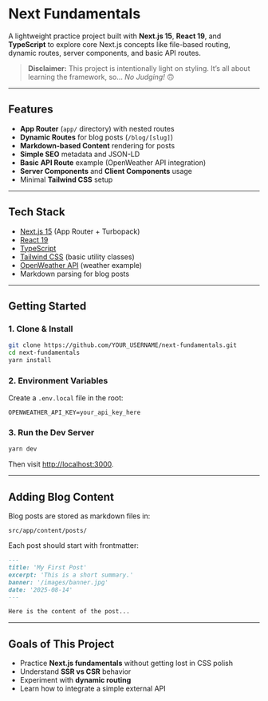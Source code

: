 # Next Fundamentals

A lightweight practice project built with **Next.js 15**, **React 19**, and **TypeScript** to explore core Next.js concepts like file-based routing, dynamic routes, server components, and basic API routes.

> **Disclaimer:** This project is intentionally light on styling. It’s all about learning the framework, so… _No Judging!_ 🙃

---

## Features

- **App Router** (`app/` directory) with nested routes
- **Dynamic Routes** for blog posts (`/blog/[slug]`)
- **Markdown-based Content** rendering for posts
- **Simple SEO** metadata and JSON-LD
- **Basic API Route** example (OpenWeather API integration)
- **Server Components** and **Client Components** usage
- Minimal **Tailwind CSS** setup

---

## Tech Stack

- [Next.js 15](https://nextjs.org/) (App Router + Turbopack)
- [React 19](https://react.dev/)
- [TypeScript](https://www.typescriptlang.org/)
- [Tailwind CSS](https://tailwindcss.com/) (basic utility classes)
- [OpenWeather API](https://openweathermap.org/api) (weather example)
- Markdown parsing for blog posts

---

## Getting Started

### 1. Clone & Install

```bash
git clone https://github.com/YOUR_USERNAME/next-fundamentals.git
cd next-fundamentals
yarn install
```

### 2. Environment Variables

Create a `.env.local` file in the root:

```env
OPENWEATHER_API_KEY=your_api_key_here
```

### 3. Run the Dev Server

```bash
yarn dev
```

Then visit [http://localhost:3000](http://localhost:3000).

---

## Adding Blog Content

Blog posts are stored as markdown files in:

```
src/app/content/posts/
```

Each post should start with frontmatter:

```markdown
---
title: 'My First Post'
excerpt: 'This is a short summary.'
banner: '/images/banner.jpg'
date: '2025-08-14'
---

Here is the content of the post...
```

---

## Goals of This Project

- Practice **Next.js fundamentals** without getting lost in CSS polish
- Understand **SSR vs CSR** behavior
- Experiment with **dynamic routing**
- Learn how to integrate a simple external API

